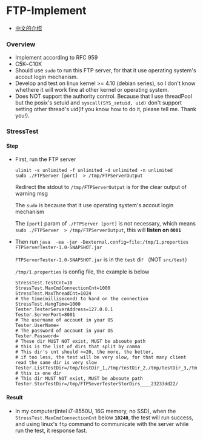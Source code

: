 # FTP-Implement

- [中文的介绍](https://h-zex.github.io/2019/03/20/%E5%BC%80%E5%8F%91%E4%B8%80%E4%B8%AA%E9%AB%98%E5%B9%B6%E5%8F%91%E7%9A%84FTP%E6%9C%8D%E5%8A%A1%E5%99%A8/)

### Overview

- Implement according to RFC 959
- C5K~C10K
- Should use `sudo` to run this FTP server, for that it use operating system's accout login mechanism.
- Develop and test on linux kernel >= 4.10 (debian series), so I don't know whethere it will work fine at other kernel or operating system.
- Does NOT support the authority control. Because that I use threadPool but the posix's setuid and `syscall(SYS_setuid, uid)` don't support setting other thread's uid(If you know how to do it, please tell me. Thank you!).


### StressTest


#### Step

- First, run the FTP server
  ```
  ulimit -s unlimited -f unlimited -d unlimited -n unlimited 
  sudo ./FTPServer [port]  > /tmp/FTPServerOutput
  ```
  
  Redirect the stdout to `/tmp/FTPServerOutput` is for the clear output of warning msg

  The `sudo` is because that it use operating system's accout login mechanism

  The `[port]` param of `./FTPServer [port]` is not necessary, which means `sudo ./FTPServer  > /tmp/FTPServerOutput`, this will **listen on `8001`**

- Then run `java  -ea -jar -Dexternal.config=file:/tmp/1.properties FTPServerTester-1.0-SNAPSHOT.jar`

  `FTPServerTester-1.0-SNAPSHOT.jar` is in the `test` dir （NOT `src/test`）

  `/tmp/1.properties` is config file, the example is below

  ```properties
  StressTest.TestCnt=10
  StressTest.MaxCmdConnectionCnt=1000
  StressTest.MaxThreadCnt=1024
  # the time(millisecond) to hand on the connection
  StressTest.HangTime=1000
  Tester.TesterServerAddress=127.0.0.1
  Tester.ServerPort=8001
  # The username of account in your OS
  Tester.UserName=
  # The password of account in your OS
  Tester.Password=
  # These dir MUST NOT exist, MUST be absoute path
  # this is the list of dirs that split by comma
  # This dir's cnt should >=20, the more, the better, 
  # if too less, the test will be very slow, for that many client read the same dir is very slow    
  Tester.ListTestDir=/tmp/testDir_1,/tmp/testDir_2,/tmp/testDir_3,/tmp/testDir_4,/tmp/testDir_5,/tmp/testDir_6,/tmp/testDir_7,/tmp/testDir_8,/tmp/testDir_9,/tmp/testDir_10,/tmp/testDir_11,/tmp/testDir_12,/tmp/testDir_13,/tmp/testDir_14,/tmp/testDir_15,/tmp/testDir_16,/tmp/testDir_17
  # this is one dir 
  # This dir MUST NOT exist, MUST be absoute path 
  Tester.StorTestDir=/tmp/FTPSeverTesterStorDirs____23233dd22/
  ```

#### Result

- In my computer(Intel i7-8550U, 16G memory, no SSD), when the `StressTest.MaxCmdConnectionCnt` below **`10240`**, the test will run success, and using linux's `ftp` command to communicate with the server while run the test, it response fast.

